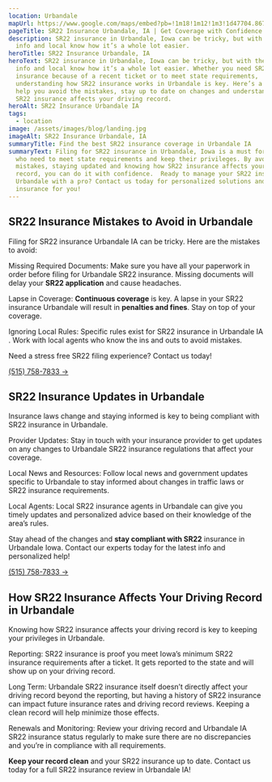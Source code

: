 ```yaml
---
location: Urbandale
mapUrl: https://www.google.com/maps/embed?pb=!1m18!1m12!1m3!1d47704.86750380748!2d-93.78501845000001!3d41.64376615!2m3!1f0!2f0!3f0!3m2!1i1024!2i768!4f13.1!3m3!1m2!1s0x87ec26d8bab7dddf%3A0xedcd52576512d2ee!2sUrbandale%2C%20IA%2C%20USA!5e0!3m2!1sen!2sca!4v1725684732023!5m2!1sen!2sca
pageTitle: SR22 Insurance Urbandale, IA | Get Coverage with Confidence!
description: SR22 insurance in Urbandale, Iowa can be tricky, but with the right
  info and local know how it’s a whole lot easier.
heroTitle: SR22 Insurance Urbandale, IA
heroText: SR22 insurance in Urbandale, Iowa can be tricky, but with the right
  info and local know how it’s a whole lot easier. Whether you need SR22
  insurance because of a recent ticket or to meet state requirements,
  understanding how SR22 insurance works in Urbandale is key. Here’s a guide to
  help you avoid the mistakes, stay up to date on changes and understand how
  SR22 insurance affects your driving record.
heroAlt: SR22 Insurance Urbandale IA
tags:
  - location
image: /assets/images/blog/landing.jpg
imageAlt: SR22 Insurance Urbandale, IA
summaryTitle: Find the best SR22 insurance coverage in Urbandale IA
summaryText: Filing for SR22 insurance in Urbandale, Iowa is a must for drivers
  who need to meet state requirements and keep their privileges. By avoiding
  mistakes, staying updated and knowing how SR22 insurance affects your driving
  record, you can do it with confidence.  Ready to manage your SR22 insurance in
  Urbandale with a pro? Contact us today for personalized solutions and the best
  insurance for you!
---
```

## SR22 Insurance Mistakes to Avoid in Urbandale

Filing for SR22 insurance Urbandale IA can be tricky. Here are the mistakes to avoid:

Missing Required Documents: Make sure you have all your paperwork in order before filing for Urbandale SR22 insurance. Missing documents will delay your **SR22 application** and cause headaches.

Lapse in Coverage: **Continuous coverage** is key. A lapse in your SR22 insurance Urbandale will result in **penalties and fines**. Stay on top of your coverage.

Ignoring Local Rules: Specific rules exist for SR22 insurance in Urbandale IA . Work with local agents who know the ins and outs to avoid mistakes.

Need a stress free SR22 filing experience? Contact us today!

[(515) 758-7833 &#8594;](tel:5157587833)

## SR22 Insurance Updates in Urbandale

Insurance laws change and staying informed is key to being compliant with SR22 insurance in Urbandale.

Provider Updates: Stay in touch with your insurance provider to get updates on any changes to Urbandale SR22 insurance regulations that affect your coverage.

Local News and Resources: Follow local news and government updates specific to Urbandale to stay informed about changes in traffic laws or SR22 insurance requirements.

Local Agents: Local SR22 insurance agents in Urbandale can give you timely updates and personalized advice based on their knowledge of the area’s rules.

Stay ahead of the changes and **stay compliant with SR22** insurance in Urbandale Iowa. Contact our experts today for the latest info and personalized help!

[(515) 758-7833 &#8594;](tel:5157587833)

## How SR22 Insurance Affects Your Driving Record in Urbandale

Knowing how SR22 insurance affects your driving record is key to keeping your privileges in Urbandale.

Reporting: SR22 insurance is proof you meet Iowa’s minimum SR22 insurance requirements after a ticket. It gets reported to the state and will show up on your driving record.

Long Term: Urbandale SR22 insurance itself doesn’t directly affect your driving record beyond the reporting, but having a history of SR22 insurance can impact future insurance rates and driving record reviews. Keeping a clean record will help minimize those effects.

Renewals and Monitoring: Review your driving record and Urbandale IA SR22 insurance status regularly to make sure there are no discrepancies and you’re in compliance with all requirements.

**Keep your record clean** and your SR22 insurance up to date. Contact us today for a full SR22 insurance review in Urbandale IA!
